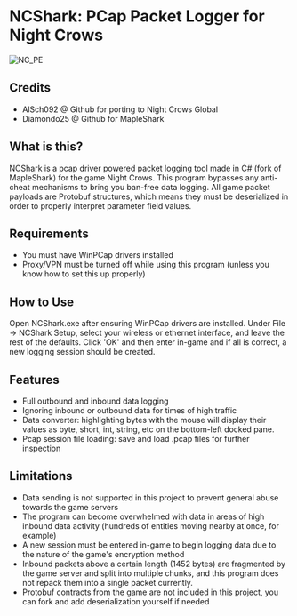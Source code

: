 # NCShark: PCap Packet Logger for Night Crows

![NC_PE](https://github.com/AlSch092/NCShark/assets/94417808/eb842b79-e40a-47c9-8a90-15af04430b99)

## Credits
- AlSch092 @ Github for porting to Night Crows Global
- Diamondo25 @ Github for MapleShark

## What is this?
NCShark is a pcap driver powered packet logging tool made in C# (fork of MapleShark) for the game Night Crows. This program bypasses any anti-cheat mechanisms to bring you ban-free data logging. All game packet payloads are Protobuf structures, which means they must be deserialized in order to properly interpret parameter field values.

## Requirements
- You must have WinPCap drivers installed
- Proxy/VPN must be turned off while using this program (unless you know how to set this up properly)

## How to Use
Open NCShark.exe after ensuring WinPCap drivers are installed. Under File -> NCShark Setup, select your wireless or ethernet interface, and leave the rest of the defaults. Click 'OK' and then enter in-game and if all is correct, a new logging session should be created.

## Features
- Full outbound and inbound data logging
- Ignoring inbound or outbound data for times of high traffic
- Data converter: highlighting bytes with the mouse will display their values as byte, short, int, string, etc on the bottom-left docked pane.
- Pcap session file loading: save and load .pcap files for further inspection

## Limitations
- Data sending is not supported in this project to prevent general abuse towards the game servers
- The program can become overwhelmed with data in areas of high inbound data activity (hundreds of entities moving nearby at once, for example)
- A new session must be entered in-game to begin logging data due to the nature of the game's encryption method
- Inbound packets above a certain length (1452 bytes) are fragmented by the game server and split into multiple chunks, and this program does not repack them into a single packet currently.
- Protobuf contracts from the game are not included in this project, you can fork and add deserialization yourself if needed
